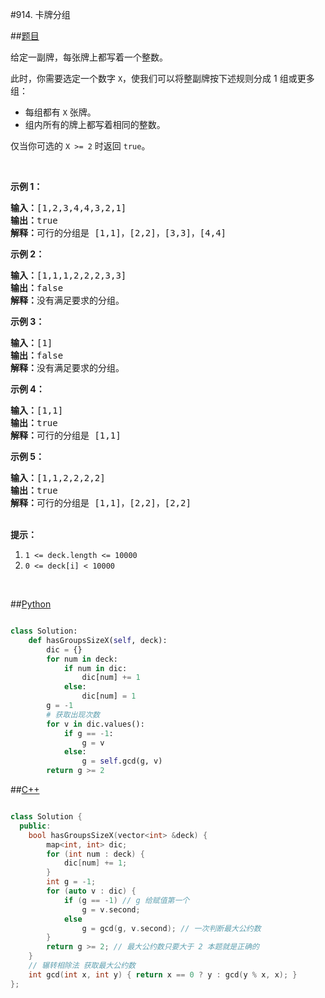 #914. 卡牌分组

##[题目](https://leetcode-cn.com/problems/x-of-a-kind-in-a-deck-of-cards/)

<p>给定一副牌，每张牌上都写着一个整数。</p>
<p>此时，你需要选定一个数字 <code>X</code>，使我们可以将整副牌按下述规则分成 1 组或更多组：</p>
<ul>
	<li>每组都有&nbsp;<code>X</code>&nbsp;张牌。</li>
	<li>组内所有的牌上都写着相同的整数。</li>
</ul>

<p>仅当你可选的 <code>X &gt;= 2</code> 时返回&nbsp;<code>true</code>。</p>
<p>&nbsp;</p>
<p><strong>示例 1：</strong></p>
<pre><strong>输入：</strong>[1,2,3,4,4,3,2,1]
<strong>输出：</strong>true
<strong>解释：</strong>可行的分组是 [1,1]，[2,2]，[3,3]，[4,4]
</pre>

<p><strong>示例 2：</strong></p>
<pre><strong>输入：</strong>[1,1,1,2,2,2,3,3]
<strong>输出：</strong>false
<strong>解释：</strong>没有满足要求的分组。
</pre>

<p><strong>示例 3：</strong></p>
<pre><strong>输入：</strong>[1]
<strong>输出：</strong>false
<strong>解释：</strong>没有满足要求的分组。
</pre>

<p><strong>示例 4：</strong></p>
<pre><strong>输入：</strong>[1,1]
<strong>输出：</strong>true
<strong>解释：</strong>可行的分组是 [1,1]
</pre>

<p><strong>示例 5：</strong></p>
<pre><strong>输入：</strong>[1,1,2,2,2,2]
<strong>输出：</strong>true
<strong>解释：</strong>可行的分组是 [1,1]，[2,2]，[2,2]
</pre>

<p><br>
<strong>提示：</strong></p>

<ol>
	<li><code>1 &lt;= deck.length &lt;= 10000</code></li>
	<li><code>0 &lt;= deck[i] &lt;&nbsp;10000</code></li>
</ol>

<p>&nbsp;</p>

##[Python](./914.%20卡牌分组.py)

``` python

class Solution:
    def hasGroupsSizeX(self, deck):
        dic = {}
        for num in deck:
            if num in dic:
                dic[num] += 1
            else:
                dic[num] = 1
        g = -1
        # 获取出现次数
        for v in dic.values():
            if g == -1:
                g = v
            else:
                g = self.gcd(g, v)
        return g >= 2


```


##[C++](./914.%20卡牌分组.cc)

``` c++

class Solution {
  public:
    bool hasGroupsSizeX(vector<int> &deck) {
        map<int, int> dic;
        for (int num : deck) {
            dic[num] += 1;
        }
        int g = -1;
        for (auto v : dic) {
            if (g == -1) // g 给赋值第一个
                g = v.second;
            else
                g = gcd(g, v.second); // 一次判断最大公约数
        }
        return g >= 2; // 最大公约数只要大于 2 本题就是正确的
    }
    // 辗转相除法 获取最大公约数
    int gcd(int x, int y) { return x == 0 ? y : gcd(y % x, x); }
};

```


